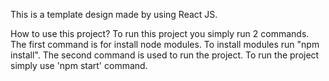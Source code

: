 This is a template design made by using React JS.

How to use this project? To run this project you simply run 2 commands. The first command is for install node modules. To install modules run "npm install". The second command is used to run the project. To run the project simply use 'npm start' command.
